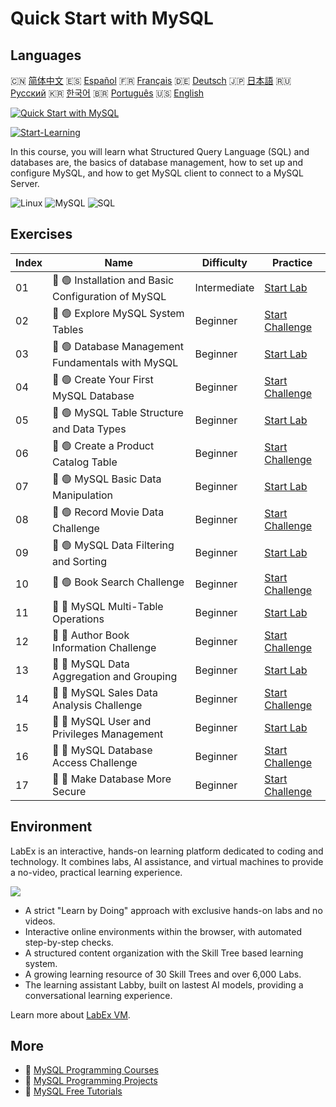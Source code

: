 # Quick Start with MySQL

## Languages

🇨🇳 [简体中文](README_zh.md) 🇪🇸 [Español](README_es.md) 🇫🇷 [Français](README_fr.md) 🇩🇪 [Deutsch](README_de.md) 🇯🇵 [日本語](README_ja.md) 🇷🇺 [Русский](README_ru.md) 🇰🇷 [한국어](README_ko.md) 🇧🇷 [Português](README_pt.md) 🇺🇸 [English](README.md) 

[![Quick Start with MySQL](https://cover-creator.labex.io/quick-start-with-mysql.png)](https://labex.io/courses/quick-start-with-mysql)

[![Start-Learning](https://img.shields.io/badge/Start-Learning-whitesmoke?style=for-the-badge)](https://labex.io/courses/quick-start-with-mysql)

In this course, you will learn what Structured Query Language (SQL) and databases are, the basics of database management, how to set up and configure MySQL, and how to get MySQL client to connect to a MySQL Server.

![Linux](https://img.shields.io/badge/Linux-whitesmoke?style=for-the-badge&logo=linux)
![MySQL](https://img.shields.io/badge/MySQL-whitesmoke?style=for-the-badge&logo=mysql)
![SQL](https://img.shields.io/badge/SQL-whitesmoke?style=for-the-badge&logo=sql)


## Exercises

|   Index | Name                                                | Difficulty   | Practice                                                                                                                      |
|---------|-----------------------------------------------------|--------------|-------------------------------------------------------------------------------------------------------------------------------|
|      01 | 📖 🟢 Installation and Basic Configuration of MySQL | Intermediate | <a target='_blank' href='https://labex.io/tutorials/mysql-installation-and-basic-configuration-of-mysql-418415'>Start Lab</a> |
|      02 | 🎯 🟢 Explore MySQL System Tables                   | Beginner     | <a target='_blank' href='https://labex.io/tutorials/mysql-explore-mysql-system-tables-391702'>Start Challenge</a>             |
|      03 | 📖 🟢 Database Management Fundamentals with MySQL   | Beginner     | <a target='_blank' href='https://labex.io/tutorials/mysql-database-management-fundamentals-with-mysql-418414'>Start Lab</a>   |
|      04 | 🎯 🟢 Create Your First MySQL Database              | Beginner     | <a target='_blank' href='https://labex.io/tutorials/mysql-create-your-first-mysql-database-418265'>Start Challenge</a>        |
|      05 | 📖 🟢 MySQL Table Structure and Data Types          | Beginner     | <a target='_blank' href='https://labex.io/tutorials/mysql-mysql-table-structure-and-data-types-418307'>Start Lab</a>          |
|      06 | 🎯 🟢 Create a Product Catalog Table                | Beginner     | <a target='_blank' href='https://labex.io/tutorials/mysql-create-a-product-catalog-table-418298'>Start Challenge</a>          |
|      07 | 📖 🟢 MySQL Basic Data Manipulation                 | Beginner     | <a target='_blank' href='https://labex.io/tutorials/sql-mysql-basic-data-manipulation-418303'>Start Lab</a>                   |
|      08 | 🎯 🟢 Record Movie Data Challenge                   | Beginner     | <a target='_blank' href='https://labex.io/tutorials/mysql-record-movie-data-challenge-418302'>Start Challenge</a>             |
|      09 | 📖 🟢 MySQL Data Filtering and Sorting              | Beginner     | <a target='_blank' href='https://labex.io/tutorials/mysql-mysql-data-filtering-and-sorting-418305'>Start Lab</a>              |
|      10 | 🎯 🟢 Book Search Challenge                         | Beginner     | <a target='_blank' href='https://labex.io/tutorials/mysql-book-search-challenge-418297'>Start Challenge</a>                   |
|      11 | 📖 🔵 MySQL Multi-Table Operations                  | Beginner     | <a target='_blank' href='https://labex.io/tutorials/mysql-mysql-multi-table-operations-418306'>Start Lab</a>                  |
|      12 | 🎯 🔵 Author Book Information Challenge             | Beginner     | <a target='_blank' href='https://labex.io/tutorials/mysql-author-book-information-challenge-418296'>Start Challenge</a>       |
|      13 | 📖 🔵 MySQL Data Aggregation and Grouping           | Beginner     | <a target='_blank' href='https://labex.io/tutorials/mysql-mysql-data-aggregation-and-grouping-418304'>Start Lab</a>           |
|      14 | 🎯 🔵 MySQL Sales Data Analysis Challenge           | Beginner     | <a target='_blank' href='https://labex.io/tutorials/mysql-mysql-sales-data-analysis-challenge-418301'>Start Challenge</a>     |
|      15 | 📖 🔵 MySQL User and Privileges Management          | Beginner     | <a target='_blank' href='https://labex.io/tutorials/mysql-mysql-user-and-privileges-management-418308'>Start Lab</a>          |
|      16 | 🎯 🔵 MySQL Database Access Challenge               | Beginner     | <a target='_blank' href='https://labex.io/tutorials/mysql-mysql-database-access-challenge-418300'>Start Challenge</a>         |
|      17 | 🎯 🔵 Make Database More Secure                     | Beginner     | <a target='_blank' href='https://labex.io/tutorials/mysql-make-database-more-secure-391535'>Start Challenge</a>               |

## Environment

LabEx is an interactive, hands-on learning platform dedicated to coding and technology. It combines labs, AI assistance, and virtual machines to provide a no-video, practical learning experience.

![](https://tutorial-screenshot.getvm.io/images/vm-1725247253.png)

- A strict "Learn by Doing" approach with exclusive hands-on labs and no videos.
- Interactive online environments within the browser, with automated step-by-step checks.
- A structured content organization with the Skill Tree based learning system.
- A growing learning resource of 30 Skill Trees and over 6,000 Labs.
- The learning assistant Labby, built on lastest AI models, providing a conversational learning experience.

Learn more about [LabEx VM](https://support.labex.io/using-labex/virtual-machine).

## More

- 🔗 [MySQL Programming Courses](https://github.com/labex-labs/awesome-programming-courses)
- 🔗 [MySQL Programming Projects](https://github.com/labex-labs/awesome-programming-projects)
- 🔗 [MySQL Free Tutorials](https://github.com/labex-labs/mysql-free-tutorials)

